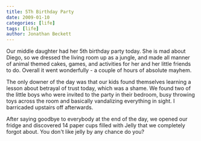 ```yaml
---
title: 5Th Birthday Party
date: 2009-01-10
categories: [life]
tags: [life]
author: Jonathan Beckett
---
```


Our middle daughter had her 5th birthday party today. She is mad about Diego, so we dressed the living room up as a jungle, and made all manner of animal themed cakes, games, and activities for her and her little friends to do. Overall it went wonderfully - a couple of hours of absolute mayhem.

The only downer of the day was that our kids found themselves learning a lesson about betrayal of trust today, which was a shame. We found two of the little boys who were invited to the party in their bedroom, busy throwing toys across the room and basically vandalizing everything in sight. I barricaded upstairs off afterwards.

After saying goodbye to everybody at the end of the day, we opened our fridge and discovered 14 paper cups filled with Jelly that we completely forgot about. You don't like jelly by any chance do you?